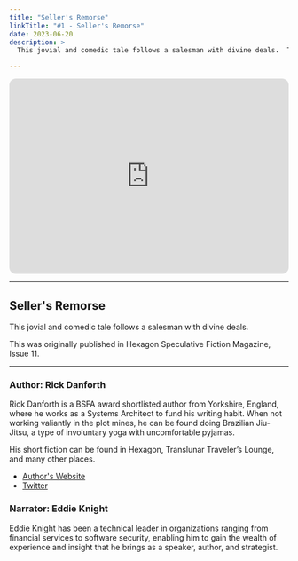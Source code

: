 ```yaml
---
title: "Seller's Remorse"
linkTitle: "#1 - Seller's Remorse"
date: 2023-06-20
description: > 
  This jovial and comedic tale follows a salesman with divine deals.  This was originally published in Hexagon Speculative Fiction Magazine, Issue 11. 

---
```


<iframe style="border-radius:12px" src="https://open.spotify.com/embed/episode/7nVojmIyZyVaqZriWZh5de?utm_source=generator" width="100%" height="352" frameBorder="0" allowfullscreen="" allow="autoplay; clipboard-write; encrypted-media; fullscreen; picture-in-picture" loading="lazy"></iframe>

---

## Seller's Remorse

This jovial and comedic tale follows a salesman with divine deals. 

This was originally published in Hexagon Speculative Fiction Magazine, Issue 11. 

---

### Author: Rick Danforth

Rick Danforth is a BSFA award shortlisted author from Yorkshire, England, where he works as a Systems Architect to fund his writing habit. When not working valiantly in the plot mines, he can be found doing Brazilian Jiu-Jitsu, a type of involuntary yoga with uncomfortable pyjamas.

His short fiction can be found in Hexagon, Translunar Traveler’s Lounge, and many other places.

- ⁠[Author's Website](https://rickdanforth.com⁠)
- [Twitter](https://twitter.com/Rick_and_Write⁠)

### Narrator: Eddie Knight

Eddie Knight has been a technical leader in organizations ranging from financial services to software security, enabling him to gain the wealth of experience and insight that he brings as a speaker, author, and strategist.
